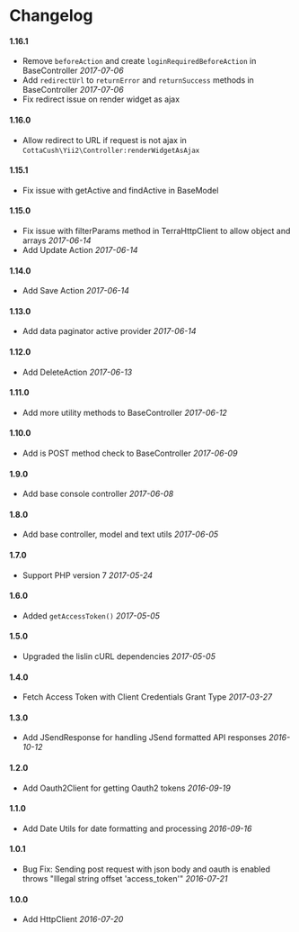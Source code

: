 # Changelog

#### 1.16.1

* Remove `beforeAction` and create `loginRequiredBeforeAction` in BaseController *2017-07-06*
* Add `redirectUrl` to `returnError` and `returnSuccess` methods in BaseController *2017-07-06*
* Fix redirect issue on render widget as ajax

#### 1.16.0

* Allow redirect to URL if request is not ajax in `CottaCush\Yii2\Controller:renderWidgetAsAjax`

#### 1.15.1

* Fix issue with getActive and findActive in BaseModel


#### 1.15.0

* Fix issue with filterParams method in TerraHttpClient to allow object and arrays *2017-06-14*
* Add Update Action *2017-06-14*


#### 1.14.0

* Add Save Action *2017-06-14*


#### 1.13.0

* Add data paginator active provider *2017-06-14*

#### 1.12.0

* Add DeleteAction *2017-06-13*


#### 1.11.0

* Add more utility methods to BaseController *2017-06-12*

#### 1.10.0

* Add is POST method check to BaseController *2017-06-09*


#### 1.9.0

* Add base console controller *2017-06-08*

#### 1.8.0

* Add base controller, model and text utils *2017-06-05*

#### 1.7.0

* Support PHP version 7 *2017-05-24*

#### 1.6.0

* Added `getAccessToken()` *2017-05-05*

#### 1.5.0

* Upgraded the lislin cURL dependencies *2017-05-05*

#### 1.4.0

* Fetch Access Token with Client Credentials Grant Type *2017-03-27*


#### 1.3.0

* Add JSendResponse for handling JSend formatted API responses *2016-10-12*


#### 1.2.0

* Add Oauth2Client for getting Oauth2 tokens *2016-09-19*


#### 1.1.0
* Add Date Utils for date formatting and processing *2016-09-16*

#### 1.0.1

* Bug Fix: Sending post request with json body and oauth is enabled throws "Illegal string offset 'access_token'" *2016-07-21*

#### 1.0.0

* Add HttpClient *2016-07-20*
